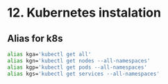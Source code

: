 # 12. Kubernetes instalation

## Alias  for k8s
```bash
alias kga='kubectl get all'
alias kgn='kubectl get nodes --all-namespaces'
alias kgp='kubectl get pods --all-namespaces'
alias kgs='kubectl get services --all-namespaces'
```

